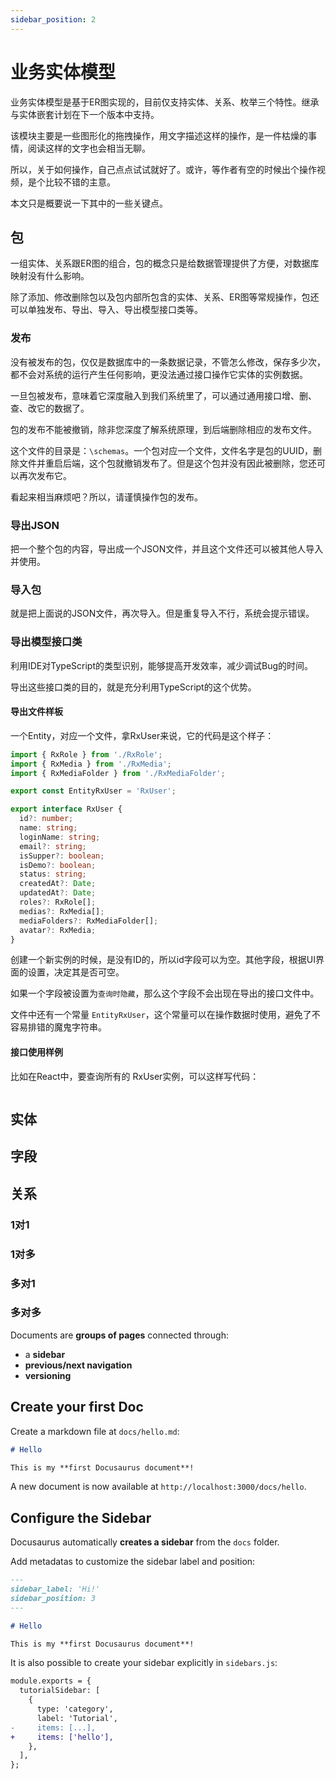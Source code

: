 ```yaml
---
sidebar_position: 2
---
```


# 业务实体模型

业务实体模型是基于ER图实现的，目前仅支持实体、关系、枚举三个特性。继承与实体嵌套计划在下一个版本中支持。

该模块主要是一些图形化的拖拽操作，用文字描述这样的操作，是一件枯燥的事情，阅读这样的文字也会相当无聊。

所以，关于如何操作，自己点点试试就好了。或许，等作者有空的时候出个操作视频，是个比较不错的主意。

本文只是概要说一下其中的一些关键点。

## 包

一组实体、关系跟ER图的组合，包的概念只是给数据管理提供了方便，对数据库映射没有什么影响。

除了添加、修改删除包以及包内部所包含的实体、关系、ER图等常规操作，包还可以单独发布、导出、导入、导出模型接口类等。

### 发布
没有被发布的包，仅仅是数据库中的一条数据记录，不管怎么修改，保存多少次，都不会对系统的运行产生任何影响，更没法通过接口操作它实体的实例数据。

一旦包被发布，意味着它深度融入到我们系统里了，可以通过通用接口增、删、查、改它的数据了。

包的发布不能被撤销，除非您深度了解系统原理，到后端删除相应的发布文件。

这个文件的目录是：`\schemas`。一个包对应一个文件，文件名字是包的UUID，删除文件并重启后端，这个包就撤销发布了。但是这个包并没有因此被删除，您还可以再次发布它。

看起来相当麻烦吧？所以，请谨慎操作包的发布。

### 导出JSON
把一个整个包的内容，导出成一个JSON文件，并且这个文件还可以被其他人导入并使用。

### 导入包
就是把上面说的JSON文件，再次导入。但是重复导入不行，系统会提示错误。

### 导出模型接口类
利用IDE对TypeScript的类型识别，能够提高开发效率，减少调试Bug的时间。

导出这些接口类的目的，就是充分利用TypeScript的这个优势。

#### 导出文件样板

一个Entity，对应一个文件，拿RxUser来说，它的代码是这个样子：
```typescript
import { RxRole } from './RxRole';
import { RxMedia } from './RxMedia';
import { RxMediaFolder } from './RxMediaFolder';

export const EntityRxUser = 'RxUser';

export interface RxUser {
  id?: number;
  name: string;
  loginName: string;
  email?: string;
  isSupper?: boolean;
  isDemo?: boolean;
  status: string;
  createdAt?: Date;
  updatedAt?: Date;
  roles?: RxRole[];
  medias?: RxMedia[];
  mediaFolders?: RxMediaFolder[];
  avatar?: RxMedia;
}
```
创建一个新实例的时候，是没有ID的，所以id字段可以为空。其他字段，根据UI界面的设置，决定其是否可空。

如果一个字段被设置为`查询时隐藏`，那么这个字段不会出现在导出的接口文件中。

文件中还有一个常量 `EntityRxUser`，这个常量可以在操作数据时使用，避免了不容易排错的魔鬼字符串。

#### 接口使用样例
比如在React中，要查询所有的 RxUser实例，可以这样写代码：

```typescript

```

## 实体

## 字段

## 关系

### 1对1

### 1对多

### 多对1

### 多对多

Documents are **groups of pages** connected through:

- a **sidebar**
- **previous/next navigation**
- **versioning**

## Create your first Doc

Create a markdown file at `docs/hello.md`:

```md title="docs/hello.md"
# Hello

This is my **first Docusaurus document**!
```

A new document is now available at `http://localhost:3000/docs/hello`.

## Configure the Sidebar

Docusaurus automatically **creates a sidebar** from the `docs` folder.

Add metadatas to customize the sidebar label and position:

```md title="docs/hello.md" {1-4}
---
sidebar_label: 'Hi!'
sidebar_position: 3
---

# Hello

This is my **first Docusaurus document**!
```

It is also possible to create your sidebar explicitly in `sidebars.js`:

```diff title="sidebars.js"
module.exports = {
  tutorialSidebar: [
    {
      type: 'category',
      label: 'Tutorial',
-     items: [...],
+     items: ['hello'],
    },
  ],
};
```
